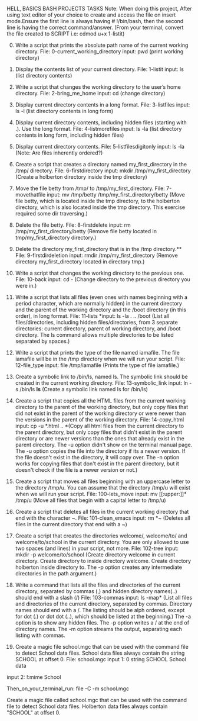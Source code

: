 HELL, BASICS BASH PROJECTS
TASKS
Note: When doing this project, After using text editor of your choice to create and access the file on insert mode.Ensure the first line is always having # !/bin/bash, then the second line is having the correct command/answer.
(From your terminal, convert the file created to SCRIPT i.e: cdmod u+x 1-listit)

0. Write a script that prints the absolute path name of the current working directory.
File: 0-current_working_directory
input: pwd (print working directory)

1. Display the contents list of your current directory.
File: 1-listit
input: ls (list directory contents)

2. Write a script that changes the working directory to the user’s home directory.
File: 2-bring_me_home
input: cd (change directory)

3. Display current directory contents in a long format.
File: 3-listfiles
input: ls -l (list directory contents in long form)

4. Display current directory contents, including hidden files (starting with .). Use the long format.
File: 4-listmorefiles
input: ls -la (list directory contents in long form, including hidden files)

5. Display current directory contents.
File: 5-listfilesdigitonly
input:  ls -la (Note: Are files inherently ordered?)

6. Create a script that creates a directory named my_first_directory in the /tmp/ directory.
File: 6-firstdirectory
input: mkdir /tmp/my_first_directory (Create a holberton directory inside the tmp directory)

7. Move the file betty from /tmp/ to /tmp/my_first_directory.
File: 7-movethatfile
input: mv /tmp/betty /tmp/my_first_directory/betty (Move file betty, which is located inside the tmp directory, to the holberton directory, which is also located inside the tmp directory. This exercise required some dir traversing.)

8. Delete the file betty.
File: 8-firstdelete
input: rm /tmp/my_first_directory/betty (Remove file betty located in tmp/my_first_directory directory.)

9. Delete the directory my_first_directory that is in the /tmp directory.**
File: 9-firstdirdeletion
input: rmdir /tmp/my_first_directory (Remove directory my_first_directory located in directory tmp.)

10. Write a script that changes the working directory to the previous one.
File: 10-back
input: cd - (Change directory to the previous directory you were in.)

11. Write a script that lists all files (even ones with names beginning with a period character, which are normally hidden) in the current directory and the parent of the working directory and the /boot directory (in this order), in long format.
File: 11-lists
*input: ls -la . .. /boot (List all files/directories, including hidden files/directories, from 3 separate directories: current directory, parent of working directory, and /boot directory. The ls command allows multiple directories to be listed separated by spaces.)

12. Write a script that prints the type of the file named iamafile. The file iamafile will be in the /tmp directory when we will run your script.
File: 12-file_type
input: file /tmp/iamafile (Prints the type of file iamafile.)

13. Create a symbolic link to /bin/ls, named ls. The symbolic link should be created in the current working directory.
File: 13-symbolic_link
input: ln -s /bin/ls __ls__ (Create a symbolic link named ls for /bin/ls)

14. Create a script that copies all the HTML files from the current working directory to the parent of the working directory, but only copy files that did not exist in the parent of the working directory or were newer than the versions in the parent of the working directory.
File: 14-copy_html
input: cp -u *.html .. *(Copy all html files from the current directory to the parent directory, but only copy files that didn't exist in the parent directory or are newer versions than the ones that already exist in the parent directory. The -u option didn't show on the terminal manual page. The -u option copies the file into the directory if its a newer version. If the file doesn't exist in the directory, it will copy over. The -n option works for copying files that don't exist in the parent directory, but it doesn't check if the file is a newer version or not.)

15. Create a script that moves all files beginning with an uppercase letter to the directory /tmp/u. You can assume that the directory /tmp/u will exist when we will run your script.
File: 100-lets_move
input: mv [[:upper:]]* /tmp/u (Move all files that begin with a capital letter to /tmp/u)

16. Create a script that deletes all files in the current working directory that end with the character ~.
File: 101-clean_emacs
input: rm *~ (Deletes all files in the current directory that end with a ~)

17. Create a script that creates the directories welcome/, welcome/to/ and welcome/to/school in the current directory. You are only allowed to use two spaces (and lines) in your script, not more.
File: 102-tree
input: mkdir -p welcome/to/school (Create directory welcome in current directory. Create directory to inside directory welcome. Create directory holberton inside directory to. The -p option creates any intermediate directories in the path argument.)

18. Write a command that lists all the files and directories of the current directory, separated by commas (,) and hidden directory names(..) should end with a slash (/)
File: 103-commas
input:  ls -map* (List all files and directories of the current directory, separated by commas. Directory names should end with a /. The listing should be alph ordered, except for dot (.) or dot dot (..), which should be listed at the beginning.) The -a option is to show any hidden files. The -p option writes a / at the end of directory names. The -m option streams the output, separating each listing with commas.

19. Create a magic file school.mgc that can be used with the command file to detect School data files. School data files always contain the string SCHOOL at offset 0.
File: school.mgc
input 1: 0 string SCHOOL School data

input 2: !:mime School

Then_on_your_terminal_run: file -C -m school.mgc

Create a magic file called school.mgc that can be used with the command file to detect School data files. Holberton data files always contain "SCHOOL" at offset 0.


